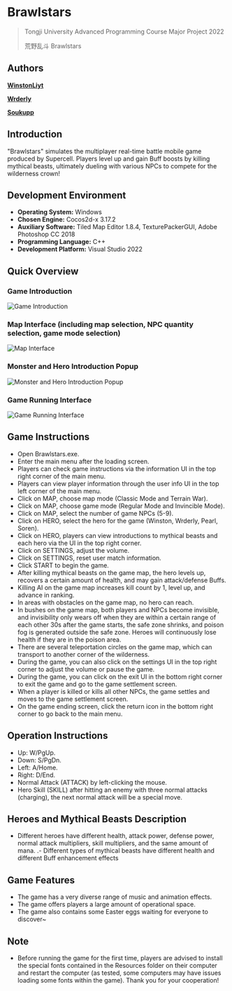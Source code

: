 # Brawlstars
> Tongji University Advanced Programming Course Major Project 2022
> 
> 荒野乱斗 Brawlstars

## Authors
[**WinstonLiyt**](https://github.com/WinstonLiyt)

[**Wrderly**](https://github.com/Wrderly)

[**Soukupp**](https://github.com/Soukupp)

## Introduction

"Brawlstars" simulates the multiplayer real-time battle mobile game produced by Supercell. Players level up and gain Buff boosts by killing mythical beasts, ultimately dueling with various NPCs to compete for the wilderness crown!

## Development Environment

- **Operating System:** Windows
- **Chosen Engine:** Cocos2d-x 3.17.2
- **Auxiliary Software:** Tiled Map Editor 1.8.4, TexturePackerGUI, Adobe Photoshop CC 2018
- **Programming Language:** C++
- **Development Platform:** Visual Studio 2022

## Quick Overview

### Game Introduction 
![Game Introduction](https://img-blog.csdnimg.cn/a575c9fbc8c24c17b64361cd22af9015.png#pic_center)

### Map Interface (including map selection, NPC quantity selection, game mode selection)
![Map Interface](https://img-blog.csdnimg.cn/571291296f404239bc0bc4654ce9c602.png#pic_center)

### Monster and Hero Introduction Popup
![Monster and Hero Introduction Popup](https://img-blog.csdnimg.cn/7fb33958c1f241b9a4bad2ce83c4d7f4.png#pic_center)

### Game Running Interface
![Game Running Interface](https://img-blog.csdnimg.cn/8e0edb73d7d14452a8df09debd4238f1.png#pic_center)

## Game Instructions

- Open Brawlstars.exe.
- Enter the main menu after the loading screen.
- Players can check game instructions via the information UI in the top right corner of the main menu.
- Players can view player information through the user info UI in the top left corner of the main menu.
- Click on MAP, choose map mode (Classic Mode and Terrain War).
- Click on MAP, choose game mode (Regular Mode and Invincible Mode).
- Click on MAP, select the number of game NPCs (5-9).
- Click on HERO, select the hero for the game (Winston, Wrderly, Pearl, Soren).
- Click on HERO, players can view introductions to mythical beasts and each hero via the UI in the top right corner.
- Click on SETTINGS, adjust the volume.
- Click on SETTINGS, reset user match information.
- Click START to begin the game.
- After killing mythical beasts on the game map, the hero levels up, recovers a certain amount of health, and may gain attack/defense Buffs.
- Killing AI on the game map increases kill count by 1, level up, and advance in ranking.
- In areas with obstacles on the game map, no hero can reach.
- In bushes on the game map, both players and NPCs become invisible, and invisibility only wears off when they are within a certain range of each other 30s after the game starts, the safe zone shrinks, and poison fog is generated outside the safe zone. Heroes will continuously lose health if they are in the poison area.
- There are several teleportation circles on the game map, which can transport to another corner of the wilderness.
- During the game, you can also click on the settings UI in the top right corner to adjust the volume or pause the game.
- During the game, you can click on the exit UI in the bottom right corner to exit the game and go to the game settlement screen.
- When a player is killed or kills all other NPCs, the game settles and moves to the game settlement screen.
- On the game ending screen, click the return icon in the bottom right corner to go back to the main menu.

## Operation Instructions

- Up: W/PgUp.
- Down: S/PgDn.
- Left: A/Home.
- Right: D/End.
- Normal Attack (ATTACK) by left-clicking the mouse.
- Hero Skill (SKILL) after hitting an enemy with three normal attacks (charging), the next normal attack will be a special move.

## Heroes and Mythical Beasts Description

- Different heroes have different health, attack power, defense power, normal attack multipliers, skill multipliers, and the same amount of mana.
.- Different types of mythical beasts have different health and different Buff enhancement effects

## Game Features

- The game has a very diverse range of music and animation effects.
- The game offers players a large amount of operational space.
- The game also contains some Easter eggs waiting for everyone to discover~

## Note

- Before running the game for the first time, players are advised to install the special fonts contained in the Resources folder on their computer and restart the computer (as tested, some computers may have issues loading some fonts within the game). Thank you for your cooperation!

